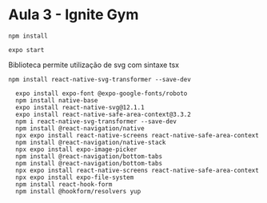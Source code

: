 # Aula 3 - Ignite Gym

```console
npm install
```

```console
expo start
```

Biblioteca permite utilização de svg com sintaxe tsx

```console
npm install react-native-svg-transformer --save-dev
```

```console
  expo install expo-font @expo-google-fonts/roboto
  npm install native-base
  expo install react-native-svg@12.1.1
  expo install react-native-safe-area-context@3.3.2
  npm i react-native-svg-transformer --save-dev
  npm install @react-navigation/native
  npx expo install react-native-screens react-native-safe-area-context
  npm install @react-navigation/native-stack
  npx expo install expo-image-picker
  npm install @react-navigation/bottom-tabs
  npm install @react-navigation/bottom-tabs
  npx expo install react-native-screens react-native-safe-area-context
  npx expo install expo-file-system
  npm install react-hook-form
  npm install @hookform/resolvers yup
```

```console

```
